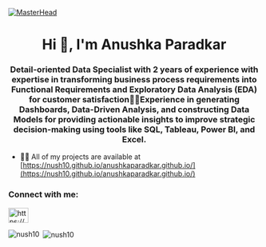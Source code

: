 [![MasterHead](https://bevologyinc.com/blog/wp-content/uploads/2019/01/Metrics-gif.gif)](https://github.com/nush10)

<h1 align="center">Hi 👋, I'm Anushka Paradkar</h1>
<h3 align="center">Detail-oriented Data Specialist with 2 years of experience with expertise in transforming business process requirements into Functional Requirements and Exploratory Data Analysis (EDA) for customer satisfactionExperience in generating Dashboards, Data-Driven Analysis, and constructing Data Models for providing actionable insights to improve strategic decision-making using tools like SQL, Tableau, Power BI, and Excel.</h3>

- 👨‍💻 All of my projects are available at [https://nush10.github.io/anushkaparadkar.github.io/](https://nush10.github.io/anushkaparadkar.github.io/)

<h3 align="left">Connect with me:</h3>
<p align="left">
<a href="https://linkedin.com/in/https://www.linkedin.com/in/paradkaranu/" target="blank"><img align="center" src="https://raw.githubusercontent.com/rahuldkjain/github-profile-readme-generator/master/src/images/icons/Social/linked-in-alt.svg" alt="https://www.linkedin.com/in/paradkaranu/" height="30" width="40" /></a>
</p>

<p><img align="left" src="https://github-readme-stats.vercel.app/api/top-langs?username=nush10&show_icons=true&locale=en&layout=compact" alt="nush10" /></p>

<p>&nbsp;<img align="center" src="https://github-readme-stats.vercel.app/api?username=nush10&show_icons=true&locale=en" alt="nush10" /></p>
